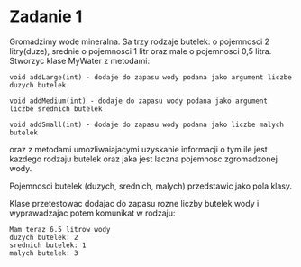 # Zadanie 1

Gromadzimy wode mineralna. Sa trzy rodzaje butelek: o pojemnosci 2 litry(duze), srednie o pojemnosci 1 litr oraz male o pojemnosci 0,5 litra. 
Stworzyc klase MyWater z metodami:

```
void addLarge(int) - dodaje do zapasu wody podana jako argument liczbe duzych butelek

void addMedium(int) - dodaje do zapasu wody podana jako argument liczbe srednich butelek

void addSmall(int) - dodaje do zapasu wody podana jako liczbe malych butelek
```

oraz z metodami umozliwaiajacymi uzyskanie informacji o tym ile jest kazdego rodzaju butelek oraz jaka jest laczna pojemnosc zgromadzonej wody.

Pojemnosci butelek (duzych, srednich, malych) przedstawic jako pola klasy.

Klase przetestowac dodajac do zapasu rozne liczby butelek wody i wyprawadzajac potem komunikat w rodzaju:
```
Mam teraz 6.5 litrow wody
duzych butelek: 2
srednich butelek: 1
malych butelek: 3
```



